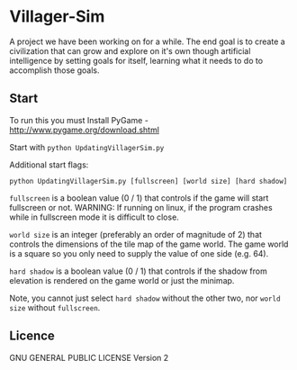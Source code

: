 Villager-Sim
============

A project we have been working on for a while. The end goal is to create a
civilization that can grow and explore on it's own though artificial intelligence
by setting goals for itself, learning what it needs to do to accomplish those goals.

Start
-----

To run this you must Install PyGame - http://www.pygame.org/download.shtml

Start with ```python UpdatingVillagerSim.py```

Additional start flags:

```python UpdatingVillagerSim.py [fullscreen] [world size] [hard shadow]```

```fullscreen``` is a boolean value (0 / 1) that controls if the game will start fullscreen or not. WARNING: If running on linux, if the program crashes while in fullscreen mode it is difficult to close.

```world size``` is an integer (preferably an order of magnitude of 2) that controls the dimensions of the tile map of the game world. The game world is a square so you only need to supply the value of one side (e.g. 64).

```hard shadow``` is a boolean value (0 / 1) that controls if the shadow from elevation is rendered on the game world or just the minimap.

Note, you cannot just select ```hard shadow``` without the other two, nor ```world size``` without ```fullscreen```.

Licence
-------

GNU GENERAL PUBLIC LICENSE Version 2
